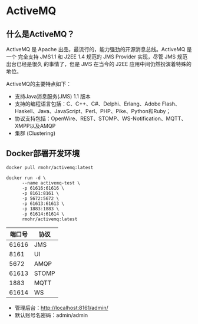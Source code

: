 # ActiveMQ

##  什么是ActiveMQ？

ActiveMQ 是 Apache 出品，最流行的，能力强劲的开源消息总线。ActiveMQ 是一个 完全支持 JMS1.1 和 J2EE 1.4 规范的 JMS Provider 实现，尽管 JMS 规范出台已经是很久 的事情了，但是 JMS 在当今的 J2EE 应用中间仍然扮演着特殊的地位。

ActiveMQ的主要特点如下：

* 支持Java消息服务(JMS) 1.1 版本
* 支持的编程语言包括：C、C++、C#、Delphi、Erlang、Adobe Flash、Haskell、Java、JavaScript、Perl、PHP、Pike、Python和Ruby；
* 协议支持包括：OpenWire、REST、STOMP、WS-Notification、MQTT、XMPP以及AMQP
* 集群 (Clustering)

## Docker部署开发环境

```shell
docker pull rmohr/activemq:latest

docker run -d \
      --name activemq-test \
      -p 61616:61616 \
      -p 8161:8161 \
      -p 5672:5672 \
      -p 61613:61613 \
      -p 1883:1883 \
      -p 61614:61614 \
      rmohr/activemq:latest
```

| 端口号   | 协议    |
|-------|-------|
| 61616 | JMS   |
| 8161  | UI    |
| 5672  | AMQP  |
| 61613 | STOMP |
| 1883  | MQTT  |
| 61614 | WS    |

* 管理后台：<http://localhost:8161/admin/>
* 默认账号名密码：admin/admin
